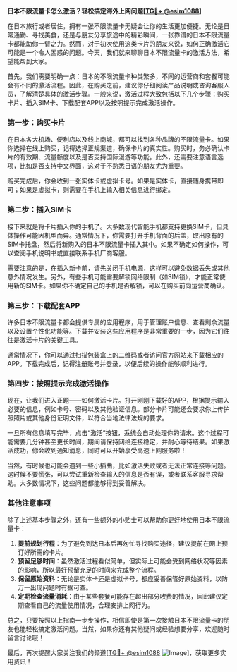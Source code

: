 **日本不限流量卡怎么激活？轻松搞定海外上网问题[[TG💪+ @esim1088](https://t.me/s/esim1088)]**

在日本旅行或者居住，拥有一张不限流量卡无疑会让你的生活更加便捷。无论是日常通勤、寻找美食，还是与朋友分享旅途中的精彩瞬间，一张靠谱的日本不限流量卡都能助你一臂之力。然而，对于初次使用这类卡片的朋友来说，如何正确激活它可能是一个令人困惑的问题。今天，我们就来聊聊日本不限流量卡的激活方法，希望能帮到大家。

首先，我们需要明确一点：日本的不限流量卡种类繁多，不同的运营商和套餐可能会有不同的激活流程。因此，在购买之前，建议你仔细阅读产品说明或咨询客服人员，了解清楚具体的激活步骤。一般来说，激活过程大致包括以下几个步骤：购买卡片、插入SIM卡、下载配套APP以及按照提示完成激活操作。

### 第一步：购买卡片

在日本各大机场、便利店以及线上商城，都可以找到各种品牌的不限流量卡。如果你选择在线上购买，记得选择正规渠道，确保卡片的真实性。购买时，务必确认卡片的有效期、流量额度以及是否支持国际漫游等功能。此外，还需要注意语言选项，比如是否支持中文界面，这对于不熟悉日语的朋友尤为重要。

购买完成后，你会收到一张实体卡或虚拟卡号。如果是实体卡，直接随身携带即可；如果是虚拟卡，则需要在手机上输入相关信息进行绑定。

### 第二步：插入SIM卡

接下来就是将卡片插入你的手机了。大多数现代智能手机都支持更换SIM卡，但具体操作可能因机型而异。通常情况下，你需要打开手机背面的后盖，取出原有的SIM卡托盘，然后将新购入的日本不限流量卡插入其中。如果不确定如何操作，可以查阅手机说明书或直接联系手机厂商客服。

需要注意的是，在插入新卡前，请先关闭手机电源，这样可以避免数据丢失或其他意外情况发生。另外，有些手机可能需要解锁网络限制（如SIM锁），才能正常使用新的SIM卡。如果你不确定自己的手机是否解锁，可以在购买前向运营商确认。

### 第三步：下载配套APP

许多日本不限流量卡都会提供专属的应用程序，用于管理账户信息、查看剩余流量以及设置个性化功能等。下载并安装这些应用程序是非常重要的一步，因为它们往往是激活卡片的关键工具。

通常情况下，你可以通过扫描包装盒上的二维码或者访问官方网站来下载相应的APP。下载完成后，记得注册账号并登录，以便后续的操作能够顺利进行。

### 第四步：按照提示完成激活操作

现在，让我们进入正题——如何激活卡片。打开刚刚下载好的APP，根据提示输入必要的信息，例如卡号、密码以及其他验证信息。部分卡片可能还会要求你上传护照照片或其他身份证明文件，以符合当地法律法规的要求。

一旦所有信息填写完毕，点击“激活”按钮，系统会自动处理你的请求。这个过程可能需要几分钟甚至更长时间，期间请保持网络连接稳定，并耐心等待结果。如果激活成功，你会收到通知消息，同时可以开始享受高速上网服务啦！

当然，有时候也可能会遇到一些小插曲，比如激活失败或者无法正常连接等问题。这时候不要慌张，可以尝试重新检查输入的信息是否有误，或者联系客服寻求帮助。大多数情况下，这些问题都能够得到妥善解决。

### 其他注意事项

除了上述基本步骤之外，还有一些额外的小贴士可以帮助你更好地使用日本不限流量卡：

1. **提前规划行程**：为了避免到达日本后再匆忙寻找购买途径，建议提前在网上预订好所需的卡片。
2. **预留足够时间**：虽然激活过程看似简单，但实际上可能会受到网络状况等因素的影响，所以最好预留充足的时间来完成整个流程。
3. **保留原始资料**：无论是实体卡还是虚拟卡号，都应妥善保管好原始资料，以防万一出现问题时有据可查。
4. **定期检查流量消耗**：由于某些套餐可能存在超出部分收费的情况，因此建议定期查看自己的流量使用情况，合理安排上网行为。

总之，只要按照以上指南一步步操作，相信即使是第一次接触日本不限流量卡的朋友也能轻松搞定激活问题。当然，如果你还有其他疑问或经验想要分享，欢迎随时留言讨论哦！

最后，再次提醒大家关注我们的频道[[TG💪+ @esim1088](https://t.me/s/esim1088) ![Image](https://i.postimg.cc/4NQfJmqS/Snipaste-2025-05-13-00-14-12.png)]，获取更多实用资讯！